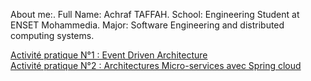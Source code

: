 About me:.
Full Name: Achraf TAFFAH.
School: Engineering Student at ENSET Mohammedia.
Major: Software Engineering and distributed computing systems.

[Activité pratique N°1 : Event Driven Architecture](https://github.com/TAFFAHACHRAF/systemes-distribues-glsid3-2023/tree/main/spring-cloud-streams)  
[Activité pratique N°2 : Architectures Micro-services avec Spring cloud](https://github.com/TAFFAHACHRAF/systemes-distribues-glsid3-2023/tree/main/spring-cloud-streams)
